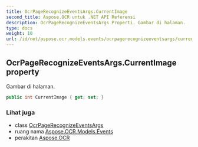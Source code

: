 ```yaml
---
title: OcrPageRecognizeEventsArgs.CurrentImage
second_title: Aspose.OCR untuk .NET API Referensi
description: OcrPageRecognizeEventsArgs Properti. Gambar di halaman.
type: docs
weight: 10
url: /id/net/aspose.ocr.models.events/ocrpagerecognizeeventsargs/currentimage/
---
```

## OcrPageRecognizeEventsArgs.CurrentImage property

Gambar di halaman.

```csharp
public int CurrentImage { get; set; }
```

### Lihat juga

* class [OcrPageRecognizeEventsArgs](../)
* ruang nama [Aspose.OCR.Models.Events](../../ocrpagerecognizeeventsargs/)
* perakitan [Aspose.OCR](../../../)


